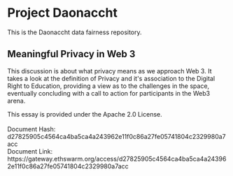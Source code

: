 # Project Daonaccht
This is the Daonaccht data fairness repository. 

## Meaningful Privacy in Web 3 
<p>
This discussion is about what privacy means as we approach Web 3. It takes a look at the definition of Privacy and it's association to the Digital Right to Education, 
providing a view as to the challenges in the space, eventually concluding with a call to action for participants in the Web3 arena. 
  </p>
This essay is provided under the Apache 2.0 License. 
<br/>
<br/>Document Hash: d27825905c4564ca4ba5ca4a243962e11f0c86a27fe05741804c2329980a7acc
<br/>Document Link: https://gateway.ethswarm.org/access/d27825905c4564ca4ba5ca4a243962e11f0c86a27fe05741804c2329980a7acc

